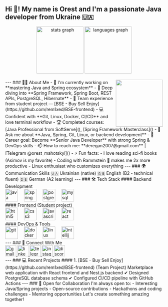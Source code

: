<h2 align="left">Hi 👋! My name is Orest and I'm a passionate Java developer from Ukraine 🇺🇦</h2> <div align="center"> <img src="https://github-readme-stats.vercel.app/api?username=orestmahotskyi&hide_title=false&hide_rank=false&show_icons=true&include_all_commits=true&count_private=true&disable_animations=false&theme=dracula&locale=en&hide_border=false" height="150" alt="stats graph"  /> <img src="https://github-readme-stats.vercel.app/api/top-langs?username=orestmahotskyi&locale=en&hide_title=false&layout=compact&card_width=320&langs_count=5&theme=dracula&hide_border=false" height="150" alt="languages graph"  /> </div> <br /> <img align="right" height="150" src="https://i.imgflip.com/65efzo.gif" /> --- ### 🧑‍💻 About Me - 🔭 I'm currently working on **mastering Java and Spring ecosystem** - 🌱 Deep diving into **Spring Framework, Spring Boot, REST APIs, PostgreSQL, Hibernate** - 👥 Team experience from student project — [BSE - Buy Sell Enjoy](https://github.com/rem1xed/BSE-frontend) - 💻 Confident with **Git, Linux, Docker, CI/CD** and love terminal workflow - 🏆 Completed courses: [Java Professional from SoftServe](), [Spring Framework Masterclass]() - 💬 Ask me about **Java, Spring, Git, Linux, or backend development** - 🎯 Career goal: Become **Senior Java Developer** with strong Spring & DevOps skills - 📫 How to reach me: **deregan2007@gmail.com** | [Telegram @orest_mahotskyi]() - ⚡ Fun facts: - I love reading sci-fi books (Asimov is my favorite) - Coding with Rammstein 🤘 makes me 2x more productive - Linux enthusiast who customizes everything --- ### 🌍 Communication Skills 🇺🇦 Ukrainian (native) 🇬🇧 English (B2 - technical fluent) 🇩🇪 German (A2 learning) --- ### 🛠️ Tech Stack #### Backend Development <div align="left"> <img src="https://cdn.jsdelivr.net/gh/devicons/devicon/icons/java/java-original.svg" height="40" alt="java" /> <img width="12" /> <img src="https://cdn.jsdelivr.net/gh/devicons/devicon/icons/spring/spring-original.svg" height="40" alt="spring" /> <img width="12" /> <img src="https://cdn.jsdelivr.net/gh/devicons/devicon/icons/postgresql/postgresql-original.svg" height="40" alt="postgresql" /> <img width="12" /> <img src="https://cdn.jsdelivr.net/gh/devicons/devicon/icons/mysql/mysql-original.svg" height="40" alt="mysql" /> </div> #### Frontend (Student project) <div align="left"> <img src="https://cdn.jsdelivr.net/gh/devicons/devicon/icons/html5/html5-original.svg" height="40" alt="html5" /> <img width="12" /> <img src="https://cdn.jsdelivr.net/gh/devicons/devicon/icons/css3/css3-original.svg" height="40" alt="css3" /> <img width="12" /> <img src="https://cdn.jsdelivr.net/gh/devicons/devicon/icons/javascript/javascript-original.svg" height="40" alt="javascript" /> <img width="12" /> <img src="https://cdn.jsdelivr.net/gh/devicons/devicon/icons/react/react-original.svg" height="40" alt="react" /> </div> #### DevOps & Tools <div align="left"> <img src="https://cdn.jsdelivr.net/gh/devicons/devicon/icons/git/git-original.svg" height="40" alt="git" /> <img width="12" /> <img src="https://cdn.jsdelivr.net/gh/devicons/devicon/icons/docker/docker-original.svg" height="40" alt="docker" /> <img width="12" /> <img src="https://cdn.jsdelivr.net/gh/devicons/devicon/icons/linux/linux-original.svg" height="40" alt="linux" /> <img width="12" /> <img src="https://cdn.jsdelivr.net/gh/devicons/devicon/icons/intellij/intellij-original.svg" height="40" alt="intellij" /> </div> --- ### 📡 Connect With Me <div align="left"> <a href="mailto:deregan2007@gmail.com"> <img src="https://img.shields.io/static/v1?message=Gmail&logo=gmail&label=&color=D14836&logoColor=white&labelColor=&style=for-the-badge" height="35" alt="gmail" /> </a> <a href="https://www.linkedin.com/in/orest-mahotskyi-66082b27a/" target="_blank"> <img src="https://img.shields.io/static/v1?message=LinkedIn&logo=linkedin&label=&color=0077B5&logoColor=white&labelColor=&style=for-the-badge" height="35" alt="linkedin" /> </a> <a href="https://t.me/orest_mahotskyi" target="_blank"> <img src="https://img.shields.io/static/v1?message=Telegram&logo=telegram&label=&color=2CA5E0&logoColor=white&labelColor=&style=for-the-badge" height="35" alt="telegram" /> </a> <a href="https://instagram.com/orest_magotskyi" target="_blank"> <img src="https://img.shields.io/static/v1?message=Instagram&logo=instagram&label=&color=E4405F&logoColor=white&labelColor=&style=for-the-badge" height="35" alt="instagram" /> </a> <a href="https://discord.gg/544195983916138526" target="_blank"> <img src="https://img.shields.io/static/v1?message=Discord&logo=discord&label=&color=7289DA&logoColor=white&labelColor=&style=for-the-badge" height="35" alt="discord" /> </a> </div> --- ### 💻 Recent Projects #### 1. [BSE - Buy Sell Enjoy](https://github.com/rem1xed/BSE-frontend) (Team Project) Marketplace web application with React frontend and Nest.js backend ✔ Designed PostgreSQL database schema ✔ Configured CI/CD pipeline with GitHub Actions --- ### 🤝 Open for Collaboration I'm always open to: - Interesting Java/Spring projects - Open-source contributions - Hackathons and coding challenges - Mentoring opportunities Let's create something amazing together!
